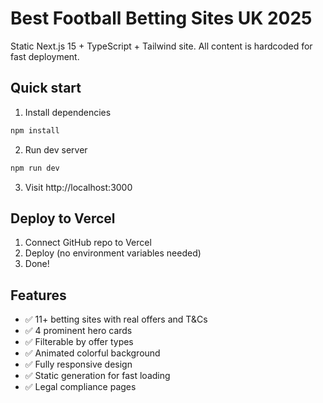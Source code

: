# Best Football Betting Sites UK 2025

Static Next.js 15 + TypeScript + Tailwind site. All content is hardcoded for fast deployment.

## Quick start

1. Install dependencies

```bash
npm install
```

2. Run dev server

```bash
npm run dev
```

3. Visit http://localhost:3000

## Deploy to Vercel

1. Connect GitHub repo to Vercel
2. Deploy (no environment variables needed)
3. Done!

## Features

- ✅ 11+ betting sites with real offers and T&Cs
- ✅ 4 prominent hero cards
- ✅ Filterable by offer types
- ✅ Animated colorful background
- ✅ Fully responsive design
- ✅ Static generation for fast loading
- ✅ Legal compliance pages
